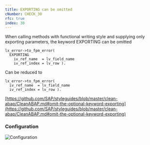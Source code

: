 ```yaml
---
title: EXPORTING can be omitted
cNumber: CHECK_30
rfc: true
index: 30
---
```


When calling methods with functional writing style and supplying only exporting parameters, the keyword EXPORTING can be omitted


```abap
lx_error->to_fpm_error(
  EXPORTING
    iv_ref_name  = lv_field_name
    iv_ref_index = lv_row ).
```
Can be reduced to
```abap
lx_error->to_fpm_error(
  iv_ref_name  = lv_field_name
  iv_ref_index = lv_row ).
```

[https://github.com/SAP/styleguides/blob/master/clean-abap/CleanABAP.md#omit-the-optional-keyword-exporting](https://github.com/SAP/styleguides/blob/master/clean-abap/CleanABAP.md#omit-the-optional-keyword-exporting)

### Configuration
![Configuration](/img/default_conf.png)
